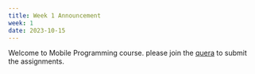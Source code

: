 ```yaml
---
title: Week 1 Announcement
week: 1
date: 2023-10-15
---
```


Welcome to Mobile Programming course. please join the [quera](https://quera.org/) to submit the assignments.